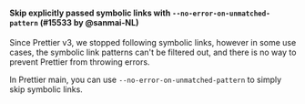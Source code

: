 #### Skip explicitly passed symbolic links with `--no-error-on-unmatched-pattern` (#15533 by @sanmai-NL)

Since Prettier v3, we stopped following symbolic links, however in some use cases, the symbolic link patterns can't be filtered out, and there is no way to prevent Prettier from throwing errors.

In Prettier main, you can use `--no-error-on-unmatched-pattern` to simply skip symbolic links.
